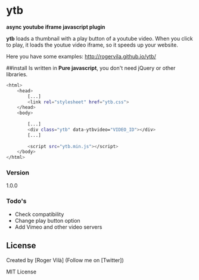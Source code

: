 # ytb
**async youtube iframe javascript plugin**

**ytb** loads a thumbnail with a play button of a youtube video. When you click to play, it loads the youtue video iframe, so it speeds up your website.

Here you have some examples: http://rogervila.github.io/ytb/

##install
Is written in **Pure javascript**, you don't need jQuery or other libraries.
```sh
<html>
    <head>
        [...]
        <link rel="stylesheet" href="ytb.css">
    </head>
    <body>
    
        [...]
        <div class="ytb" data-ytbvideo="VIDEO_ID"></div>
        [...]
        
        <script src="ytb.min.js"></script>
    </body>
</html>
```
### Version
1.0.0

### Todo's

 - Check compatibility
 - Change play button option
 - Add Vimeo and other video servers

License
----
Created by [Roger Vilà] (Follow me on [Twitter])

MIT License

